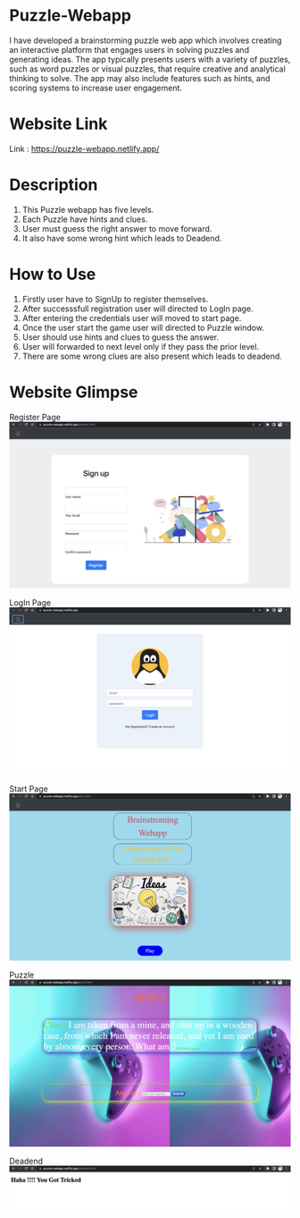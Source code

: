 # Puzzle-Webapp
I have developed a brainstorming puzzle web app which involves creating an interactive platform that engages users in solving puzzles and generating ideas. 
The app typically presents users with a variety of puzzles, such as word puzzles or visual puzzles, that require creative and analytical thinking to solve. 
The app may also include features such as hints, and scoring systems to increase user engagement.


# Website Link 
Link : https://puzzle-webapp.netlify.app/

# Description
1. This Puzzle webapp has five levels.  
2. Each Puzzle have hints and clues.   
3. User must guess the right answer to move forward.   
4. It also have some wrong hint which leads to Deadend.   

# How to Use 
1. Firstly user have to SignUp to register themselves.
2. After successsfull registration user will directed to LogIn page.     
3. After entering the credentials user will moved to start page.    
4. Once the user start the game user will directed to Puzzle window.  
5. User should use hints and clues to guess the answer.  
6. User will forwarded to next level only if they pass the prior level.
7. There are some wrong clues are also present which leads to deadend.

# Website Glimpse
Register Page     
![register page](WebsiteImages/register.png)      

LogIn Page      
![login page](WebsiteImages/login.png) 

Start Page    
![start page](WebsiteImages/start.png) 

Puzzle    
![quiz page](WebsiteImages/quiz.png) 

Deadend   
![Deadend page](WebsiteImages/trick.png) 
